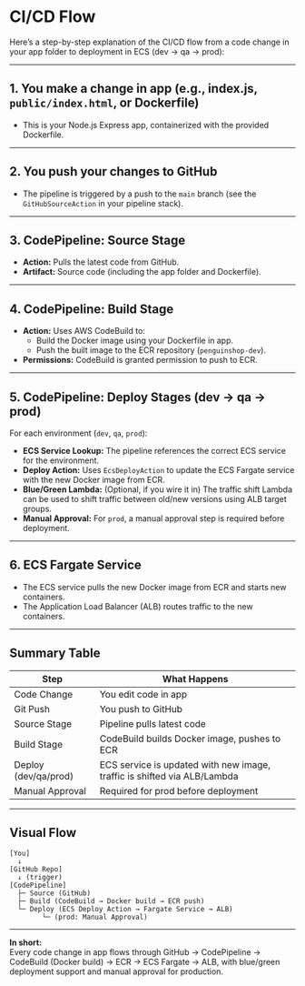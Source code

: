 # CI/CD Flow

Here’s a step-by-step explanation of the CI/CD flow from a code change in your app folder to deployment in ECS (dev → qa → prod):

---

## 1. **You make a change in app (e.g., index.js, `public/index.html`, or Dockerfile)**

- This is your Node.js Express app, containerized with the provided Dockerfile.

---

## 2. **You push your changes to GitHub**

- The pipeline is triggered by a push to the `main` branch (see the `GitHubSourceAction` in your pipeline stack).

---

## 3. **CodePipeline: Source Stage**

- **Action:** Pulls the latest code from GitHub.
- **Artifact:** Source code (including the app folder and Dockerfile).

---

## 4. **CodePipeline: Build Stage**

- **Action:** Uses AWS CodeBuild to:
  - Build the Docker image using your Dockerfile in app.
  - Push the built image to the ECR repository (`penguinshop-dev`).
- **Permissions:** CodeBuild is granted permission to push to ECR.

---

## 5. **CodePipeline: Deploy Stages (dev → qa → prod)**

For each environment (`dev`, `qa`, `prod`):

- **ECS Service Lookup:** The pipeline references the correct ECS service for the environment.
- **Deploy Action:** Uses `EcsDeployAction` to update the ECS Fargate service with the new Docker image from ECR.
- **Blue/Green Lambda:** (Optional, if you wire it in) The traffic shift Lambda can be used to shift traffic between old/new versions using ALB target groups.
- **Manual Approval:** For `prod`, a manual approval step is required before deployment.

---

## 6. **ECS Fargate Service**

- The ECS service pulls the new Docker image from ECR and starts new containers.
- The Application Load Balancer (ALB) routes traffic to the new containers.

---

## **Summary Table**

| Step                | What Happens                                                                 |
|---------------------|------------------------------------------------------------------------------|
| Code Change         | You edit code in app                                                      |
| Git Push            | You push to GitHub                                                           |
| Source Stage        | Pipeline pulls latest code                                                    |
| Build Stage         | CodeBuild builds Docker image, pushes to ECR                                 |
| Deploy (dev/qa/prod)| ECS service is updated with new image, traffic is shifted via ALB/Lambda     |
| Manual Approval     | Required for prod before deployment                                          |

---

## **Visual Flow**

```
[You] 
  ↓
[GitHub Repo] 
  ↓ (trigger)
[CodePipeline]
  ├─ Source (GitHub)
  ├─ Build (CodeBuild → Docker build → ECR push)
  └─ Deploy (ECS Deploy Action → Fargate Service → ALB)
        └─ (prod: Manual Approval)
```

---

**In short:**  
Every code change in app flows through GitHub → CodePipeline → CodeBuild (Docker build) → ECR → ECS Fargate → ALB, with blue/green deployment support and manual approval for production.